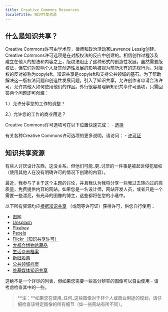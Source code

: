 ---
title: Creative Commons Resources
localeTitle: 知识共享资源
---## 什么是知识共享？

Creative Commons许可由学术界，律师和政治活动家Lawrence Lessig创建。 Creative Commons许可选项是在对版权法的反应中创建的。相信创作过程涉及建立在他人的想法和内容之上，版权法阻止了这种形式的创造性发展。虽然需要版权法，但它们对影响个人及其创造性发展的影响被视为前所未有的违规行为。对版权的反对被称为copyleft。知识共享是copyleft和支持公共领域的基石。为了帮助解决这一版权法问题和创造性发展问题，引入了知识共享，允许创作者申请合法许可，允许其他人如何使用他们的作品。外行很容易理解知识共享许可选项，只需回答两个问题即可创建：

1.）允许分享您的工作的调整？

2.）允许您的工作的商业用途？

Creative Commons许可选项可在以下位置快速完成： - [选择](https://creativecommons.org/choose/)

有关各种Creative Commons许可选项的更多说明，请访问： - [许可证](https://creativecommons.org/licenses/)

## 知识共享资源

有些人讨厌设计东西，这没关系。但他们可能_更_讨厌的一件事是被起诉侵犯版权（使用其他人在没有明确许可的情况下创建的内容）。

最近，我参与了关于这个主题的讨论，并且我认为我将分享一些我过去转向过的高质量，免费提供内容的网站。如果您是一名设计师，网站开发人员，或者只是一个需要一些漂亮，有光泽的图像的博主，这些都将在您的小巷中。

以下所有资源均应[根据知识共享](https://creativecommons.org/licenses/) （或同等许可证）获得许可，供您自行使用：

*   [图网](http://gratisography.com/)
*   [Unsplash](https://unsplash.com/)
*   [Pixabay](https://pixabay.com)
*   [Pexels](https://www.pexels.com)
*   [Flickr（知识共享许可）](https://www.flickr.com/search/?advanced=1&license=2%2C3%2C4%2C5%2C6%2C9)
*   [大都会博物馆藏品](http://www.metmuseum.org/art/collection)
*   [生活杂志档案](http://images.google.com/hosted/life)
*   [新旧股票](http://nos.twnsnd.co/)
*   [公共领域档案](http://publicdomainarchive.com/)
*   [维基媒体知识共享](https://commons.wikimedia.org/wiki/Main_Page)

这绝不是一个详尽的列表，但如果您需要一些高分辨率的图像可以自由使用 - 请考虑检查其中的一些。

> **注：**如果您在使用_任何_这些图像对于非个人或商业用途的规划，请仔细检查该特定图像的所有细节（如一些网站有所不同）。